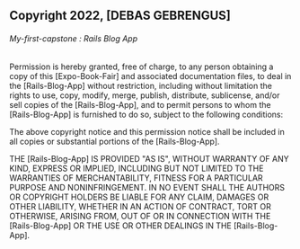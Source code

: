 ## Copyright 2022, [DEBAS GEBRENGUS]
###### My-first-capstone : Rails Blog App

Permission is hereby granted, free of charge, to any person obtaining a copy of this [Expo-Book-Fair] and associated documentation files, to deal in the [Rails-Blog-App] without restriction, including without limitation the rights to use, copy, modify, merge, publish, distribute, sublicense, and/or sell copies of the [Rails-Blog-App], and to permit persons to whom the [Rails-Blog-App] is furnished to do so, subject to the following conditions:

The above copyright notice and this permission notice shall be included in all copies or substantial portions of the [Rails-Blog-App].

THE [Rails-Blog-App] IS PROVIDED "AS IS", WITHOUT WARRANTY OF ANY KIND, EXPRESS OR IMPLIED, INCLUDING BUT NOT LIMITED TO THE WARRANTIES OF MERCHANTABILITY, FITNESS FOR A PARTICULAR PURPOSE AND NONINFRINGEMENT. IN NO EVENT SHALL THE AUTHORS OR COPYRIGHT HOLDERS BE LIABLE FOR ANY CLAIM, DAMAGES OR OTHER LIABILITY, WHETHER IN AN ACTION OF CONTRACT, TORT OR OTHERWISE, ARISING FROM, OUT OF OR IN CONNECTION WITH THE [Rails-Blog-App] OR THE USE OR OTHER DEALINGS IN THE [Rails-Blog-App].